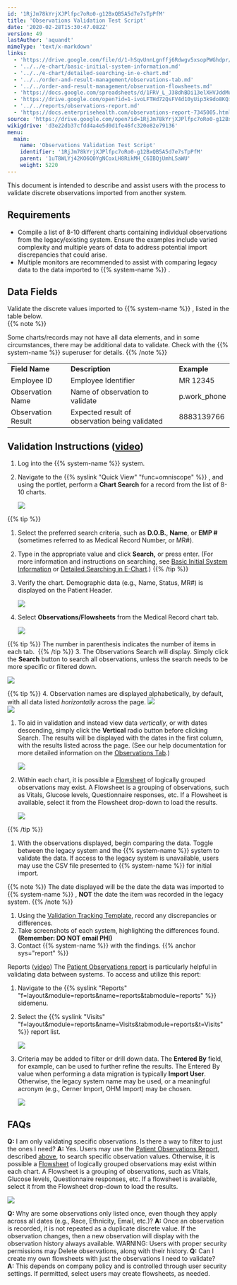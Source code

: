 ```yaml
---
id: '1RjJm78kYrjXJPlfpc7oRo0-g12BxQB5A5d7e7sTpPfM'
title: 'Observations Validation Test Script'
date: '2020-02-28T15:30:47.082Z'
version: 49
lastAuthor: 'aquandt'
mimeType: 'text/x-markdown'
links:
  - 'https://drive.google.com/file/d/1-hSqvUnnLgnffj6Rdwgv5xsopPWGhdpr/view?usp=sharing'
  - '../../e-chart/basic-initial-system-information.md'
  - '../../e-chart/detailed-searching-in-e-chart.md'
  - '../../order-and-result-management/observations-tab.md'
  - '../../order-and-result-management/observation-flowsheets.md'
  - 'https://docs.google.com/spreadsheets/d/1FRV_L_J38dhBDi13elXHVJddMuIZy6Sq5P3Viv9IXxE/edit#gid=0'
  - 'https://drive.google.com/open?id=1-ivoLFTHd72QsFV4d10yUip3k9do8KQi'
  - '../../reports/observations-report.md'
  - 'https://docs.enterprisehealth.com/observations-report-7345005.html'
source: 'https://drive.google.com/open?id=1RjJm78kYrjXJPlfpc7oRo0-g12BxQB5A5d7e7sTpPfM'
wikigdrive: 'd3e22db37cfdd4a4e5d0d1fe46fc320e82e79136'
menu:
  main:
    name: 'Observations Validation Test Script'
    identifier: '1RjJm78kYrjXJPlfpc7oRo0-g12BxQB5A5d7e7sTpPfM'
    parent: '1uT8WLYj42KO6Q0YgNCoxLH8RikMH_C6IBQjUmhLSaWU'
    weight: 5220
---
```

This document is intended to describe and assist users with the process to validate discrete observations imported from another system.
  
## Requirements  

* Compile a list of 8-10 different charts containing individual observations from the legacy/existing system. Ensure the examples include varied complexity and multiple years of data to address potential import discrepancies that could arise.
* Multiple monitors are recommended to assist with comparing legacy data to the data imported to {{% system-name %}} .
  
## Data Fields   
  
Validate the discrete values imported to {{% system-name %}} , listed in the table below.   
{{% note %}}

Some charts/records may not have all data elements, and in some circumstances, there may be additional data to validate. Check with the {{% system-name %}} superuser for details.
{{% /note %}}


<table>
<tr>
<td><strong>Field Name</strong></td>
<td><strong>Description</strong></td>
<td><strong>Example</strong></td>
</tr>
<tr>
<td>Employee ID</td>
<td>Employee Identifier</td>
<td>MR 12345</td>
</tr>
<tr>
<td>Observation Name</td>
<td>Name of observation to validate</td>
<td>p.work_phone</td>
</tr>
<tr>
<td>Observation Result</td>
<td>Expected result of observation being validated</td>
<td>8883139766</td>
</tr>

</table>
  
## Validation Instructions ([**video**](https://drive.google.com/file/d/1-hSqvUnnLgnffj6Rdwgv5xsopPWGhdpr/view?usp=sharing))  

1. Log into the {{% system-name %}} system.
2. Navigate to the {{% syslink "Quick View" "func=omniscope" %}} , and using the portlet, perform a <strong>Chart Search</strong> for a record from the list of 8-10 charts.

   <img src="../observations-validation-test-script.assets/52f73ae40dc37122cc526f2bbb6020ab.png" />

{{% tip %}}
   1. Select the preferred search criteria, such as <strong>D.O.B.</strong>, <strong>Name</strong>, or <strong>EMP #</strong> (sometimes referred to as Medical Record Number, or MR#).
   2. Type in the appropriate value and click <strong>Search,</strong> or press enter. (For more information and instructions on searching, see [Basic Initial System Information](../../e-chart/basic-initial-system-information.md) or [Detailed Searching in E-Chart](../../e-chart/detailed-searching-in-e-chart.md).)
{{% /tip %}}
1. Verify the chart. Demographic data (e.g., Name, Status, MR#) is displayed on the Patient Header.

   <img src="../observations-validation-test-script.assets/3b6e81d53b6a76b60742edeec867658b.png" />

2. Select <strong>Observations/Flowsheets</strong> from the Medical Record chart tab.

   <img src="../observations-validation-test-script.assets/e423e14102b231b3461d21cee6d2e4e7.png" />


{{% tip %}}
   The number in parenthesis indicates the number of items in each tab. 
{{% /tip %}}
3. The Observations Search will display. Simply click the <strong>Search</strong> button to search all observations, unless the search needs to be more specific or filtered down.

   <img src="../observations-validation-test-script.assets/235fe960ff2ed0d194fd447cbe4b4df6.png" />

{{% tip %}}
4. Observation names are displayed alphabetically, by default, with all data listed <em>horizontally</em> across the page.
   <img src="../observations-validation-test-script.assets/1dd5843153d5d9d1b18143acf28cd1a5.png" />  
   <img src="../observations-validation-test-script.assets/0a91d03ccd3aa4eb41d936bf9fc83b1e.png" />

   1. To aid in validation and instead view data <em>vertically</em>, or with dates descending, simply click the <strong>Vertical</strong> radio button before clicking Search. The results will be displayed with the dates in the first column, with the results listed across the page. (See our help documentation for more detailed information on the [Observations Tab](../../order-and-result-management/observations-tab.md).)

      <img src="../observations-validation-test-script.assets/4d5008d39b53acc64a82d77177fc1775.png" />

   2. Within each chart, it is possible a [Flowsheet](../../order-and-result-management/observation-flowsheets.md) of logically grouped observations may exist. A Flowsheet is a grouping of observations, such as Vitals, Glucose levels, Questionnaire responses, etc. If a Flowsheet is available, select it from the Flowsheet drop-down to load the results.

      <img src="../observations-validation-test-script.assets/15b6e3739fd26076b613c843cfb41634.png" />  

{{% /tip %}}  

1. With the observations displayed, begin comparing the data. Toggle between the legacy system and the {{% system-name %}} system to validate the data. If access to the legacy system is unavailable, users may use the CSV file presented to {{% system-name %}} for initial import. 

{{% note %}}
   The date displayed will be the date the data was imported to {{% system-name %}} , <strong>NOT</strong> the date the item was recorded in the legacy system.
{{% /note %}}
   1. Using the [Validation Tracking Template](https://docs.google.com/spreadsheets/d/1FRV_L_J38dhBDi13elXHVJddMuIZy6Sq5P3Viv9IXxE/edit#gid=0), record any discrepancies or differences.
   2. Take screenshots of each system, highlighting the differences found. <strong>(Remember: DO NOT email PHI)</strong>
   3. Contact {{% system-name %}} with the findings.
{{% anchor sys="report" %}}

Reports ([video](https://drive.google.com/open?id=1-ivoLFTHd72QsFV4d10yUip3k9do8KQi))
The [Patient Observations report](../../reports/observations-report.md) is particularly helpful in validating data between systems. To access and utilize this report:
1. Navigate to the {{% syslink "Reports" "f=layout&module=reports&name=reports&tabmodule=reports" %}} sidemenu.
2. Select the {{% syslink "Visits" "f=layout&module=reports&name=Visits&tabmodule=reports&t=Visits" %}} report list.

   <img src="../observations-validation-test-script.assets/ec2ab6d6a4b70fc56ac700c653eeca68.png" />  

3. Criteria may be added to filter or drill down data. The <strong>Entered By</strong> field, for example, can be used to further refine the results. The Entered By value when performing a data migration is typically <strong>Import User</strong>. Otherwise, the legacy system name may be used, or a meaningful acronym (e.g., Cerner Import, OHM Import) may be chosen. 

   <img src="../observations-validation-test-script.assets/f958f0553b53bc389064f532fa9d8b33.png" />  

  
## FAQs  

**Q:** I am only validating specific observations. Is there a way to filter to just the ones I need?
**A:** Yes. Users may use the [Patient Observations Report](https://docs.enterprisehealth.com/observations-report-7345005.html), described [above](#gjdgxs), to search specific observation values. Otherwise, it is possible a [Flowsheet](../../order-and-result-management/observation-flowsheets.md) of logically grouped observations may exist within each chart. A Flowsheet is a grouping of observations, such as Vitals, Glucose levels, Questionnaire responses, etc. If a flowsheet is available, select it from the Flowsheet drop-down to load the results.
  
![](../observations-validation-test-script.assets/15b6e3739fd26076b613c843cfb41634.png)  

**Q:** Why are some observations only listed once, even though they apply across all dates (e.g., Race, Ethnicity, Email, etc.)?
**A:** Once an observation is recorded, it is not repeated as a duplicate discrete value. If the observation changes, then a new observation will display with the observation history always available. WARNING: Users with proper security permissions may Delete observations, along with their history.
**Q:** Can I create my own flowsheets with just the observations I need to validate?
**A:** This depends on company policy and is controlled through user security settings. If permitted, select users may create flowsheets, as needed.



